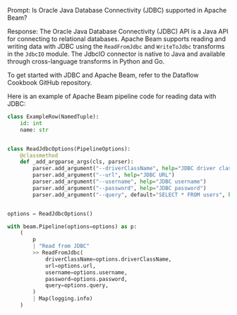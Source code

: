Prompt:
Is Oracle Java Database Connectivity (JDBC) supported in Apache Beam?

Response:
The Oracle Java Database Connectivity (JDBC) API is a Java API for connecting to relational databases. Apache Beam supports reading and writing data with JDBC using the `ReadFromJdbc` and `WriteToJdbc` transforms in the `JdbcIO` module. The JdbcIO connector is native to Java and available through cross-language transforms in Python and Go.

To get started with JDBC and Apache Beam, refer to the Dataflow Cookbook GitHub repository.

Here is an example of Apache Beam pipeline code for reading data with JDBC:

```python
class ExampleRow(NamedTuple):
    id: int
    name: str


class ReadJdbcOptions(PipelineOptions):
    @classmethod
    def _add_argparse_args(cls, parser):
        parser.add_argument("--driverClassName", help="JDBC driver class name")
        parser.add_argument("--url", help="JDBC URL")
        parser.add_argument("--username", help="JDBC username")
        parser.add_argument("--password", help="JDBC password")
        parser.add_argument("--query", default="SELECT * FROM users", help="JDBC query")


options = ReadJdbcOptions()

with beam.Pipeline(options=options) as p:
    (
        p
        | "Read from JDBC"
        >> ReadFromJdbc(
            driverClassName=options.driverClassName,
            url=options.url,
            username=options.username,
            password=options.password,
            query=options.query,
        )
        | Map(logging.info)
    )
```
